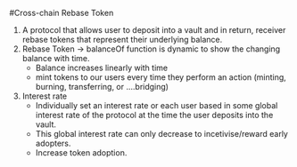 #Cross-chain Rebase Token

1. A protocol that allows user to deposit into a vault and in return, receiver rebase tokens that represent their underlying balance.
2. Rebase Token -> balanceOf function is dynamic to show the changing balance with time.
    - Balance increases linearly with time
    - mint tokens to our users every time they perform an action (minting, burning, transferring, or ....bridging)
3. Interest rate
   - Individually set an interest rate or each user based in some global interest rate of the protocol at the time the user deposits into the vault.
   - This global interest rate can only decrease to incetivise/reward early adopters.
   - Increase token adoption.